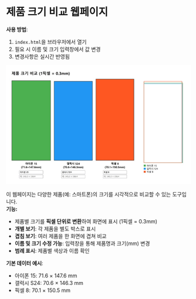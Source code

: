 # 제품 크기 비교 웹페이지

**사용 방법**:
1. `index.html`을 브라우저에서 열기
2. 필요 시 이름 및 크기 입력창에서 값 변경
3. 변경사항은 실시간 반영됨

<img src="imgs/example.jpg">

이 웹페이지는 다양한 제품(예: 스마트폰)의 크기를 시각적으로 비교할 수 있는 도구입니다.  
**기능:**
- 제품별 크기를 **픽셀 단위로 변환**하여 화면에 표시 (1픽셀 = 0.3mm)
- **개별 보기**: 각 제품을 별도 박스로 표시
- **겹침 보기**: 여러 제품을 한 화면에 겹쳐 비교
- **이름 및 크기 수정 가능**: 입력창을 통해 제품명과 크기(mm) 변경
- **범례 표시**: 제품별 색상과 이름 확인

**기본 데이터 예시**:
- 아이폰 15: 71.6 × 147.6 mm
- 갤럭시 S24: 70.6 × 146.3 mm
- 픽셀 8: 70.1 × 150.5 mm

